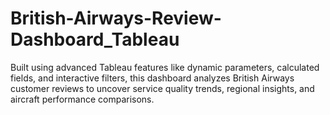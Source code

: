 # British-Airways-Review-Dashboard_Tableau
Built using advanced Tableau features like dynamic parameters, calculated fields, and interactive filters, this dashboard analyzes British Airways customer reviews to uncover service quality trends, regional insights, and aircraft performance comparisons.
